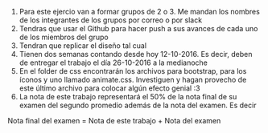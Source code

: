 1. Para este ejercio van a formar grupos de 2 o 3. Me mandan los nombres de los integrantes de los grupos por correo o por slack 
2. Tendras que usar el Github para hacer push a sus avances de cada uno de los miembros del grupo 
3. Tendran que replicar el diseño tal cual 
4. Tienen dos semanas contando desde hoy 12-10-2016. Es decir, deben de entregar el trabajo el día 26-10-2016 a la medianoche
5. En el folder de css encontrarán los archivos para bootstrap, para los íconos y uno llamado animate.css. Investiguen y hagan provecho de este último archivo para colocar algún efecto genial :3
6. La nota de este trabajo representará el 50% de la nota final de su examen del segundo promedio además de la nota del examen. Es decir 

Nota final del examen = Nota de este trabajo + Nota del examen